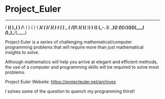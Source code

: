 # Project_Euler
  ___  _   _    __    __    __    ____  _  _  ___  ____ 
 / __)( )_( )  /__\  (  )  (  )  ( ___)( \( )/ __)( ___)
( (__  ) _ (  /(__)\  )(__  )(__  )__)  )  (( (_-. )__) 
 \___)(_) (_)(__)(__)(____)(____)(____)(_)\_)\___/(____)

Project Euler is a series of challenging mathematical/computer programming problems that will require more than just mathematical insights to solve.

Although mathematics will help you arrive at elegant and efficient methods, the use of a computer and programming skills will be required to solve most problems.

Project Euler Website: https://projecteuler.net/archives

I solves some of the question to quench my programming thirst!
